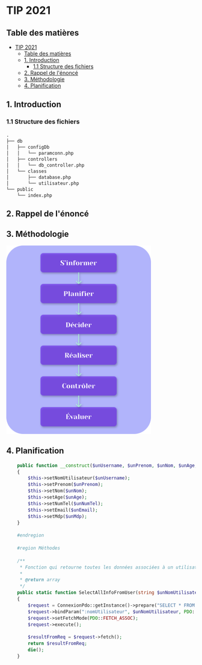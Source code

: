 # TIP 2021

## Table des matières

- [TIP 2021](#tip-2021)
  - [Table des matières](#table-des-matières)
  - [1. Introduction](#1-introduction)
    - [1.1 Structure des fichiers](#11-structure-des-fichiers)
  - [2. Rappel de l'énoncé](#2-rappel-de-lénoncé)
  - [3. Méthodologie](#3-méthodologie)
  - [4. Planification](#4-planification)

## 1. Introduction

### 1.1 Structure des fichiers

```
.
├── db
│   ├── configDb
│   │   └── paramconn.php
│   ├── controllers
│   │   └── db_controller.php
│   └── classes
│       ├── database.php
│       └── utilisateur.php
└── public
    └── index.php

```

## 2. Rappel de l'énoncé

## 3. Méthodologie

<img src="./ressources/methodologie.svg" style="height: 500px;">

## 4. Planification

```php
    public function __construct($unUsername, $unPrenom, $unNom, $unAge, $unNumTel, $unEmail, $unMdp)
    {
        $this->setNomUtilisateur($unUsername);
        $this->setPrenom($unPrenom);
        $this->setNom($unNom);
        $this->setAge($unAge);
        $this->setNumTel($unNumTel);
        $this->setEmail($unEmail);
        $this->setMdp($unMdp);
    }

    #endregion

    #region Méthodes

    /**
     * Fonction qui retourne toutes les données associées à un utilisateur
     *
     * @return array
     */
    public static function SelectAllInfoFromUser(string $unNomUtilisateur): array
    {
        $request = ConnexionPdo::getInstance()->prepare("SELECT * FROM utilisateur WHERE nomUtilisateur = :nomUtilisateur");
        $request->bindParam(":nomUtilisateur", $unNomUtilisateur, PDO::PARAM_STR, 45);
        $request->setFetchMode(PDO::FETCH_ASSOC);
        $request->execute();

        $resultFromReq = $request->fetch();
        return $resultFromReq;
        die();
    }
```

